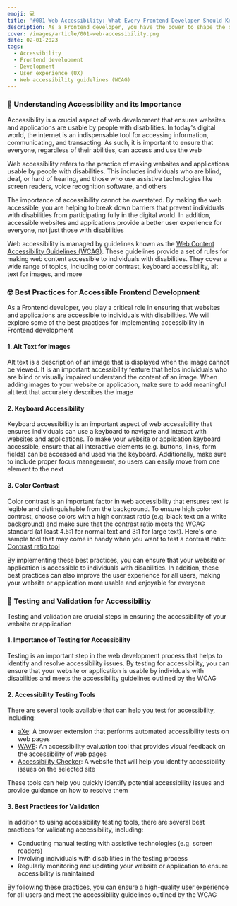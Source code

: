 ```yaml
---
emoji: 💻
title: '#001 Web Accessibility: What Every Frontend Developer Should Know'
description: As a Frontend developer, you have the power to shape the digital world and make it a more accessible and inclusive place. Imagine being able to create websites and applications that can be used by anyone, regardless of their abilities. With a focus on accessibility, you can make that a reality.
cover: /images/article/001-web-accessibility.png
date: 02-01-2023
tags:
  - Accessibility
  - Frontend development
  - Development
  - User experience (UX)
  - Web accessibility guidelines (WCAG)
---
```


### 🤔 Understanding Accessibility and its Importance

Accessibility is a crucial aspect of web development that ensures websites and applications are usable by people with disabilities. In today's digital world, the internet is an indispensable tool for accessing information, communicating, and transacting. As such, it is important to ensure that everyone, regardless of their abilities, can access and use the web

Web accessibility refers to the practice of making websites and applications usable by people with disabilities. This includes individuals who are blind, deaf, or hard of hearing, and those who use assistive technologies like screen readers, voice recognition software, and others

The importance of accessibility cannot be overstated. By making the web accessible, you are helping to break down barriers that prevent individuals with disabilities from participating fully in the digital world. In addition, accessible websites and applications provide a better user experience for everyone, not just those with disabilities

Web accessibility is managed by guidelines known as the [Web Content Accessibility Guidelines (WCAG)](https://www.w3.org/WAI/standards-guidelines/wcag/). These guidelines provide a set of rules for making web content accessible to individuals with disabilities. They cover a wide range of topics, including color contrast, keyboard accessibility, alt text for images, and more

### 🤓 Best Practices for Accessible Frontend Development

As a Frontend developer, you play a critical role in ensuring that websites and applications are accessible to individuals with disabilities. We will explore some of the best practices for implementing accessibility in Frontend development

#### 1. Alt Text for Images

Alt text is a description of an image that is displayed when the image cannot be viewed. It is an important accessibility feature that helps individuals who are blind or visually impaired understand the content of an image. When adding images to your website or application, make sure to add meaningful alt text that accurately describes the image

#### 2. Keyboard Accessibility

Keyboard accessibility is an important aspect of web accessibility that ensures individuals can use a keyboard to navigate and interact with websites and applications. To make your website or application keyboard accessible, ensure that all interactive elements (e.g. buttons, links, form fields) can be accessed and used via the keyboard. Additionally, make sure to include proper focus management, so users can easily move from one element to the next

#### 3. Color Contrast

Color contrast is an important factor in web accessibility that ensures text is legible and distinguishable from the background. To ensure high color contrast, choose colors with a high contrast ratio (e.g. black text on a white background) and make sure that the contrast ratio meets the WCAG standard (at least 4.5:1 for normal text and 3:1 for large text). Here's one sample tool that may come in handy when you want to test a contrast ratio: [Contrast ratio tool](https://www.accessibilitychecker.org/color-contrast-checker/)

By implementing these best practices, you can ensure that your website or application is accessible to individuals with disabilities. In addition, these best practices can also improve the user experience for all users, making your website or application more usable and enjoyable for everyone

### 🧪 Testing and Validation for Accessibility

Testing and validation are crucial steps in ensuring the accessibility of your website or application

#### 1. Importance of Testing for Accessibility

Testing is an important step in the web development process that helps to identify and resolve accessibility issues. By testing for accessibility, you can ensure that your website or application is usable by individuals with disabilities and meets the accessibility guidelines outlined by the WCAG

#### 2. Accessibility Testing Tools

There are several tools available that can help you test for accessibility, including:

- [aXe](https://chrome.google.com/webstore/detail/axe-devtools-web-accessib/lhdoppojpmngadmnindnejefpokejbdd): A browser extension that performs automated accessibility tests on web pages
- [WAVE](https://chrome.google.com/webstore/detail/wave-evaluation-tool/jbbplnpkjmmeebjpijfedlgcdilocofh): An accessibility evaluation tool that provides visual feedback on the accessibility of web pages
- [Accessibility Checker](https://www.accessibilitychecker.org/): A website that will help you identify accessibility issues on the selected site

These tools can help you quickly identify potential accessibility issues and provide guidance on how to resolve them

#### 3. Best Practices for Validation

In addition to using accessibility testing tools, there are several best practices for validating accessibility, including:

- Conducting manual testing with assistive technologies (e.g. screen readers)
- Involving individuals with disabilities in the testing process
- Regularly monitoring and updating your website or application to ensure accessibility is maintained

By following these practices, you can ensure a high-quality user experience for all users and meet the accessibility guidelines outlined by the WCAG
